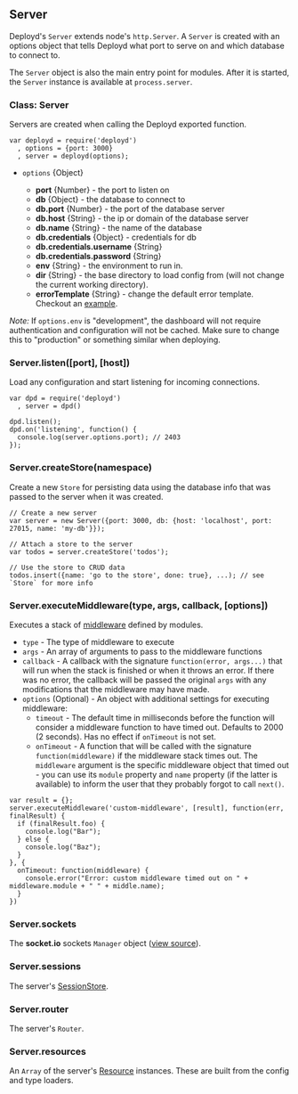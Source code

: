<!--{
  title: 'Server',
  tags: ['resource', 'type']
}-->

## Server

Deployd's `Server` extends node's `http.Server`. A `Server` is created with an options object that tells Deployd what port to serve on and which database to connect to.

The `Server` object is also the main entry point for modules. After it is started, the `Server` instance is available at `process.server`.

### Class: Server

Servers are created when calling the Deployd exported function.

    var deployd = require('deployd')
      , options = {port: 3000}
      , server = deployd(options);
    
* `options` {Object}

  - **port** {Number} - the port to listen on
  - **db** {Object} - the database to connect to
   - **db.port** {Number} - the port of the database server
   - **db.host** {String} - the ip or domain of the database server
   - **db.name** {String} - the name of the database
   - **db.credentials** {Object} - credentials for db
    - **db.credentials.username** {String}
    - **db.credentials.password** {String}
  - **env** {String} - the environment to run in.
  - **dir** {String} - the base directory to load config from (will not change the current working directory).
  - **errorTemplate** {String} - change the default error template. Checkout an [example](https://github.com/ritch/doh/blob/master/assets/error.html).
  

*Note:* If `options.env` is "development", the dashboard will not require authentication and configuration will not be cached. Make sure to change this to "production" or something similar when deploying.

### Server.listen([port], [host]) <!-- api -->

Load any configuration and start listening for incoming connections.

    var dpd = require('deployd')
      , server = dpd()
  
    dpd.listen();
    dpd.on('listening', function() {
      console.log(server.options.port); // 2403
    });
    
### Server.createStore(namespace)  <!-- api -->

Create a new `Store` for persisting data using the database info that was passed to the server when it was created.

    // Create a new server
    var server = new Server({port: 3000, db: {host: 'localhost', port: 27015, name: 'my-db'}});

    // Attach a store to the server
    var todos = server.createStore('todos');

    // Use the store to CRUD data
    todos.insert({name: 'go to the store', done: true}, ...); // see `Store` for more info

### Server.executeMiddleware(type, args, callback, [options]) <!-- api -->

Executes a stack of [middleware](/docs/developing-modules/middleware.md) defined by modules.

- `type` - The type of middleware to execute
- `args` - An array of arguments to pass to the middleware functions
- `callback` - A callback with the signature `function(error, args...)` that will run when the stack is finished or when it throws an error. If there was no error, the callback will be passed the original `args` with any modifications that the middleware may have made.
- `options` (Optional) - An object with additional settings for executing middleware:
  - `timeout` - The default time in milliseconds before the function will consider a middleware function to have timed out. Defaults to 2000 (2 seconds). Has no effect if `onTimeout` is not set.
  - `onTimeout` - A function that will be called with the signature `function(middleware)` if the middleware stack times out. The `middleware` argument is the specific middleware object that timed out - you can use its `module` property and `name` property (if the latter is available) to inform the user that they probably forgot to call `next()`.

<!-- seperate -->

    var result = {};
    server.executeMiddleware('custom-middleware', [result], function(err, finalResult) {
      if (finalResult.foo) {
        console.log("Bar");
      } else {
        console.log("Baz");
      }
    }, {
      onTimeout: function(middleware) {
        console.error("Error: custom middleware timed out on " + middleware.module + " " + middle.name);  
      }
    })
    
### Server.sockets <!-- api -->

The **socket.io** sockets `Manager` object ([view source](https://github.com/LearnBoost/socket.io/blob/master/lib/manager.js)).

### Server.sessions <!-- api -->

The server's [SessionStore](/docs/developing-modules/internal-api/session-store.md).

### Server.router <!-- api -->

The server's `Router`.

### Server.resources <!-- api -->

An `Array` of the server's [Resource](/docs/developing-modules/internal-api/resource.md) instances. These are built from the config and type loaders.